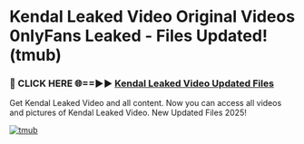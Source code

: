 # Kendal Leaked Video Original Videos 0nlyFans Leaked - Files Updated! (tmub)

<h3>🔴 CLICK HERE 🌐==►► <a href="https://tinyurl.com/ms9xzufz" rel="nofollow">Kendal Leaked Video Updated Files</a></h3>

Get Kendal Leaked Video and all content. Now you can access all videos and pictures of Kendal Leaked Video. New Updated Files 2025!

[![tmub](https://i.imgur.com/ppqm5kG.gif)](https://tinyurl.com/ms9xzufz)
